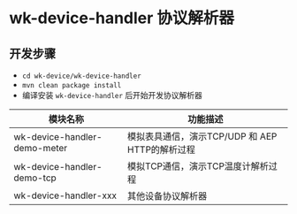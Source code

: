 # wk-device-handler 协议解析器

## 开发步骤

* `cd wk-device/wk-device-handler`
* `mvn clean package install`
* 编译安装 `wk-device-handler` 后开始开发协议解析器

|模块名称|功能描述|
----|------
|wk-device-handler-demo-meter|模拟表具通信，演示TCP/UDP 和 AEP HTTP的解析过程|
|wk-device-handler-demo-tcp|模拟TCP通信，演示TCP温度计解析过程|
|wk-device-handler-xxx|其他设备协议解析器|
